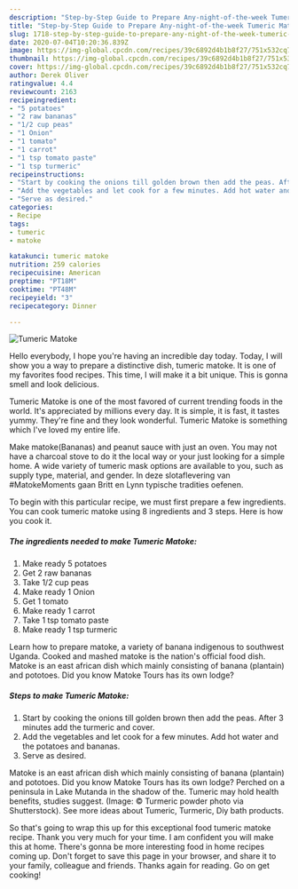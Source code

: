 ```yaml
---
description: "Step-by-Step Guide to Prepare Any-night-of-the-week Tumeric Matoke"
title: "Step-by-Step Guide to Prepare Any-night-of-the-week Tumeric Matoke"
slug: 1718-step-by-step-guide-to-prepare-any-night-of-the-week-tumeric-matoke
date: 2020-07-04T10:20:36.839Z
image: https://img-global.cpcdn.com/recipes/39c6892d4b1b8f27/751x532cq70/tumeric-matoke-recipe-main-photo.jpg
thumbnail: https://img-global.cpcdn.com/recipes/39c6892d4b1b8f27/751x532cq70/tumeric-matoke-recipe-main-photo.jpg
cover: https://img-global.cpcdn.com/recipes/39c6892d4b1b8f27/751x532cq70/tumeric-matoke-recipe-main-photo.jpg
author: Derek Oliver
ratingvalue: 4.4
reviewcount: 2163
recipeingredient:
- "5 potatoes"
- "2 raw bananas"
- "1/2 cup peas"
- "1 Onion"
- "1 tomato"
- "1 carrot"
- "1 tsp tomato paste"
- "1 tsp turmeric"
recipeinstructions:
- "Start by cooking the onions till golden brown then add the peas. After 3 minutes add the turmeric and cover."
- "Add the vegetables and let cook for a few minutes. Add hot water and the potatoes and bananas."
- "Serve as desired."
categories:
- Recipe
tags:
- tumeric
- matoke

katakunci: tumeric matoke 
nutrition: 259 calories
recipecuisine: American
preptime: "PT18M"
cooktime: "PT48M"
recipeyield: "3"
recipecategory: Dinner

---
```



![Tumeric Matoke](https://img-global.cpcdn.com/recipes/39c6892d4b1b8f27/751x532cq70/tumeric-matoke-recipe-main-photo.jpg)

Hello everybody, I hope you're having an incredible day today. Today, I will show you a way to prepare a distinctive dish, tumeric matoke. It is one of my favorites food recipes. This time, I will make it a bit unique. This is gonna smell and look delicious.

Tumeric Matoke is one of the most favored of current trending foods in the world. It's appreciated by millions every day. It is simple, it is fast, it tastes yummy. They're fine and they look wonderful. Tumeric Matoke is something which I've loved my entire life.

Make matoke(Bananas) and peanut sauce with just an oven. You may not have a charcoal stove to do it the local way or your just looking for a simple home. A wide variety of tumeric mask options are available to you, such as supply type, material, and gender. In deze slotaflevering van #MatokeMoments gaan Britt en Lynn typische tradities oefenen.


To begin with this particular recipe, we must first prepare a few ingredients. You can cook tumeric matoke using 8 ingredients and 3 steps. Here is how you cook it.

<!--inarticleads1-->

##### The ingredients needed to make Tumeric Matoke:

1. Make ready 5 potatoes
1. Get 2 raw bananas
1. Take 1/2 cup peas
1. Make ready 1 Onion
1. Get 1 tomato
1. Make ready 1 carrot
1. Take 1 tsp tomato paste
1. Make ready 1 tsp turmeric


Learn how to prepare matoke, a variety of banana indigenous to southwest Uganda. Cooked and mashed matoke is the nation&#39;s official food dish. Matoke is an east african dish which mainly consisting of banana (plantain) and pototoes. Did you know Matoke Tours has its own lodge? 

<!--inarticleads2-->

##### Steps to make Tumeric Matoke:

1. Start by cooking the onions till golden brown then add the peas. After 3 minutes add the turmeric and cover.
1. Add the vegetables and let cook for a few minutes. Add hot water and the potatoes and bananas.
1. Serve as desired.


Matoke is an east african dish which mainly consisting of banana (plantain) and pototoes. Did you know Matoke Tours has its own lodge? Perched on a peninsula in Lake Mutanda in the shadow of the. Tumeric may hold health benefits, studies suggest. (Image: © Turmeric powder photo via Shutterstock). See more ideas about Tumeric, Turmeric, Diy bath products. 

So that's going to wrap this up for this exceptional food tumeric matoke recipe. Thank you very much for your time. I am confident you will make this at home. There's gonna be more interesting food in home recipes coming up. Don't forget to save this page in your browser, and share it to your family, colleague and friends. Thanks again for reading. Go on get cooking!
